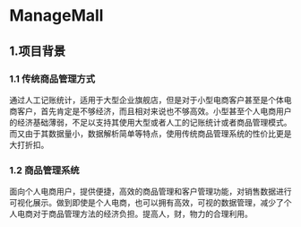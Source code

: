 # ManageMall
## 1.项目背景
### 1.1 传统商品管理方式
通过人工记账统计，适用于大型企业旗舰店，但是对于小型电商客户甚至是个体电商客户，首先肯定是不够经济，而且相对来说也不够高效。小型甚至个人电商用户的经济基础薄弱，不足以支持其使用大型或者人工的记账统计或者商品管理模式。而又由于其数据量小，数据解析简单等特点，使用传统商品管理系统的性价比更是大打折扣。
### 1.2 商品管理系统
面向个人电商用户，提供便捷，高效的商品管理和客户管理功能，对销售数据进行可视化展示。做到即使是个人电商，也可以拥有高效，可视的数据管理，减少了个人电商对于商品管理方法的经济负担。提高人，财，物力的合理利用。
